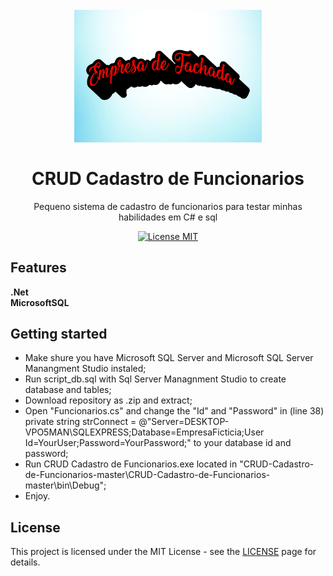 <h1 align="center">
<br>
  <img src="https://raw.githubusercontent.com/kevinviana/CRUD-Cadastro-de-Funcionarios/master/images/menu.jpg" alt="Cadastro de Funcionarios" width="300">
<br>
<br>
CRUD Cadastro de Funcionarios
</h1>

<p align="center">Pequeno sistema de cadastro de funcionarios para testar minhas habilidades em C# e sql</p>

<p align="center">
  <a href="https://opensource.org/licenses/MIT">
    <img src="https://img.shields.io/badge/License-MIT-blue.svg" alt="License MIT">
  </a>
</p>

## Features

**.Net**<br>
**MicrosoftSQL** 

## Getting started

- Make shure you have Microsoft SQL Server and Microsoft SQL Server Manangment Studio instaled;
- Run script_db.sql with Sql Server Managnment Studio to create database and tables;
- Download repository as .zip and extract;
- Open "Funcionarios.cs" and change the "Id" and "Password" in (line 38) private string strConnect = @"Server=DESKTOP-VPO5MAN\SQLEXPRESS;Database=EmpresaFicticia;User Id=YourUser;Password=YourPassword;" to your database id and password;
- Run CRUD Cadastro de Funcionarios.exe located in "CRUD-Cadastro-de-Funcionarios-master\CRUD-Cadastro-de-Funcionarios-master\bin\Debug";
- Enjoy.

## License

This project is licensed under the MIT License - see the [LICENSE](https://opensource.org/licenses/MIT) page for details.
